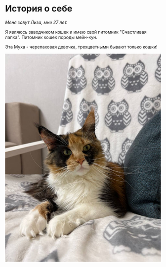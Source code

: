 # **История о себе** 

*Меня зовут Лиза, мне 27 лет.*

Я являюсь заводчиком кошек и имею свой питомник "Счастливая лапка". Питомник кошек породы мейн-кун. 

Эта Муха - черепаховая девочка, трехцветными бывают только кошки!

![](/photo_2023-02-12_16.19.27.jpeg)

